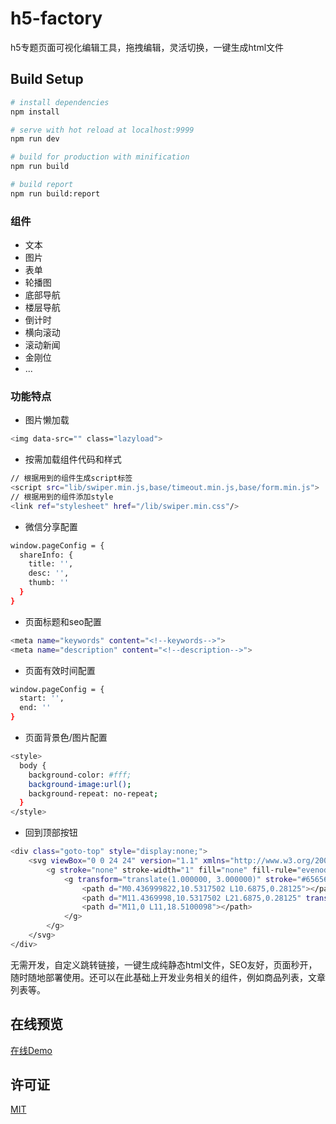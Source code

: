 
# h5-factory
h5专题页面可视化编辑工具，拖拽编辑，灵活切换，一键生成html文件

## Build Setup
``` bash
# install dependencies
npm install

# serve with hot reload at localhost:9999
npm run dev

# build for production with minification
npm run build

# build report
npm run build:report
```

### 组件
* 文本
* 图片
* 表单
* 轮播图
* 底部导航
* 楼层导航
* 倒计时
* 横向滚动
* 滚动新闻
* 金刚位
* ...

### 功能特点
* 图片懒加载
``` bash
<img data-src="" class="lazyload">
```
* 按需加载组件代码和样式
``` bash
// 根据用到的组件生成script标签
<script src="lib/swiper.min.js,base/timeout.min.js,base/form.min.js">
// 根据用到的组件添加style
<link ref="stylesheet" href="/lib/swiper.min.css"/>
```
* 微信分享配置
``` bash
window.pageConfig = {
  shareInfo: {
    title: '',
    desc: '',
    thumb: ''
  }
}
```
* 页面标题和seo配置
``` bash
<meta name="keywords" content="<!--keywords-->">
<meta name="description" content="<!--description-->">
```
* 页面有效时间配置
``` bash
window.pageConfig = {
  start: '',
  end: ''
}
```
* 页面背景色/图片配置
```bash
<style>
  body {
    background-color: #fff;
    background-image:url();
    background-repeat: no-repeat;
  }
</style>
```
* 回到顶部按钮
```bash
<div class="goto-top" style="display:none;">
    <svg viewBox="0 0 24 24" version="1.1" xmlns="http://www.w3.org/2000/svg">
        <g stroke="none" stroke-width="1" fill="none" fill-rule="evenodd" stroke-linecap="round" stroke-linejoin="round">
            <g transform="translate(1.000000, 3.000000)" stroke="#656565" stroke-width="1.2">
                <path d="M0.436999822,10.5317502 L10.6875,0.28125"></path>
                <path d="M11.4369998,10.5317502 L21.6875,0.28125" transform="translate(16.500000, 5.500000) scale(1, -1) translate(-16.500000, -5.500000) "></path>
                <path d="M11,0 L11,18.5100098"></path>
            </g>
        </g>
    </svg>
</div>
```

无需开发，自定义跳转链接，一键生成纯静态html文件，SEO友好，页面秒开，随时随地部署使用。还可以在此基础上开发业务相关的组件，例如商品列表，文章列表等。

## 在线预览
[在线Demo](https://yangyuji.github.io/h5-factory/)

## 许可证
[MIT](https://github.com/yangyuji/h5-factory/blob/master/LICENSE)
